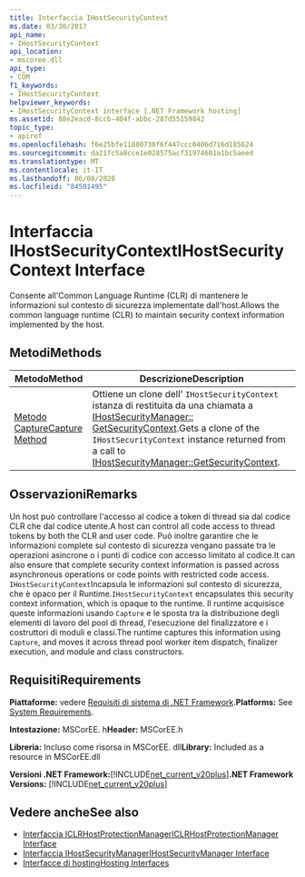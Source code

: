 ```yaml
---
title: Interfaccia IHostSecurityContext
ms.date: 03/30/2017
api_name:
- IHostSecurityContext
api_location:
- mscoree.dll
api_type:
- COM
f1_keywords:
- IHostSecurityContext
helpviewer_keywords:
- IHostSecurityContext interface [.NET Framework hosting]
ms.assetid: 88e2eac0-8ccb-404f-abbc-287d55159842
topic_type:
- apiref
ms.openlocfilehash: f6e25bfe11880730f6f447ccc0406d716d185624
ms.sourcegitcommit: da21fc5a8cce1e028575acf31974681a1bc5aeed
ms.translationtype: MT
ms.contentlocale: it-IT
ms.lasthandoff: 06/08/2020
ms.locfileid: "84501495"
---
```

# <a name="ihostsecuritycontext-interface"></a><span data-ttu-id="41638-102">Interfaccia IHostSecurityContext</span><span class="sxs-lookup"><span data-stu-id="41638-102">IHostSecurityContext Interface</span></span>
<span data-ttu-id="41638-103">Consente all'Common Language Runtime (CLR) di mantenere le informazioni sul contesto di sicurezza implementate dall'host.</span><span class="sxs-lookup"><span data-stu-id="41638-103">Allows the common language runtime (CLR) to maintain security context information implemented by the host.</span></span>  
  
## <a name="methods"></a><span data-ttu-id="41638-104">Metodi</span><span class="sxs-lookup"><span data-stu-id="41638-104">Methods</span></span>  
  
|<span data-ttu-id="41638-105">Metodo</span><span class="sxs-lookup"><span data-stu-id="41638-105">Method</span></span>|<span data-ttu-id="41638-106">Descrizione</span><span class="sxs-lookup"><span data-stu-id="41638-106">Description</span></span>|  
|------------|-----------------|  
|[<span data-ttu-id="41638-107">Metodo Capture</span><span class="sxs-lookup"><span data-stu-id="41638-107">Capture Method</span></span>](ihostsecuritycontext-capture-method.md)|<span data-ttu-id="41638-108">Ottiene un clone dell' `IHostSecurityContext` istanza di restituita da una chiamata a [IHostSecurityManager:: GetSecurityContext](ihostsecuritymanager-getsecuritycontext-method.md).</span><span class="sxs-lookup"><span data-stu-id="41638-108">Gets a clone of the `IHostSecurityContext` instance returned from a call to [IHostSecurityManager::GetSecurityContext](ihostsecuritymanager-getsecuritycontext-method.md).</span></span>|  
  
## <a name="remarks"></a><span data-ttu-id="41638-109">Osservazioni</span><span class="sxs-lookup"><span data-stu-id="41638-109">Remarks</span></span>  
 <span data-ttu-id="41638-110">Un host può controllare l'accesso al codice a token di thread sia dal codice CLR che dal codice utente.</span><span class="sxs-lookup"><span data-stu-id="41638-110">A host can control all code access to thread tokens by both the CLR and user code.</span></span> <span data-ttu-id="41638-111">Può inoltre garantire che le informazioni complete sul contesto di sicurezza vengano passate tra le operazioni asincrone o i punti di codice con accesso limitato al codice.</span><span class="sxs-lookup"><span data-stu-id="41638-111">It can also ensure that complete security context information is passed across asynchronous operations or code points with restricted code access.</span></span> <span data-ttu-id="41638-112">`IHostSecurityContext`Incapsula le informazioni sul contesto di sicurezza, che è opaco per il Runtime.</span><span class="sxs-lookup"><span data-stu-id="41638-112">`IHostSecurityContext` encapsulates this security context information, which is opaque to the runtime.</span></span> <span data-ttu-id="41638-113">Il runtime acquisisce queste informazioni usando `Capture` e le sposta tra la distribuzione degli elementi di lavoro del pool di thread, l'esecuzione del finalizzatore e i costruttori di moduli e classi.</span><span class="sxs-lookup"><span data-stu-id="41638-113">The runtime captures this information using `Capture`, and moves it across thread pool worker item dispatch, finalizer execution, and module and class constructors.</span></span>  
  
## <a name="requirements"></a><span data-ttu-id="41638-114">Requisiti</span><span class="sxs-lookup"><span data-stu-id="41638-114">Requirements</span></span>  
 <span data-ttu-id="41638-115">**Piattaforme:** vedere [Requisiti di sistema di .NET Framework](../../get-started/system-requirements.md).</span><span class="sxs-lookup"><span data-stu-id="41638-115">**Platforms:** See [System Requirements](../../get-started/system-requirements.md).</span></span>  
  
 <span data-ttu-id="41638-116">**Intestazione:** MSCorEE. h</span><span class="sxs-lookup"><span data-stu-id="41638-116">**Header:** MSCorEE.h</span></span>  
  
 <span data-ttu-id="41638-117">**Libreria:** Incluso come risorsa in MSCorEE. dll</span><span class="sxs-lookup"><span data-stu-id="41638-117">**Library:** Included as a resource in MSCorEE.dll</span></span>  
  
 <span data-ttu-id="41638-118">**Versioni .NET Framework:**[!INCLUDE[net_current_v20plus](../../../../includes/net-current-v20plus-md.md)]</span><span class="sxs-lookup"><span data-stu-id="41638-118">**.NET Framework Versions:** [!INCLUDE[net_current_v20plus](../../../../includes/net-current-v20plus-md.md)]</span></span>  
  
## <a name="see-also"></a><span data-ttu-id="41638-119">Vedere anche</span><span class="sxs-lookup"><span data-stu-id="41638-119">See also</span></span>

- [<span data-ttu-id="41638-120">Interfaccia ICLRHostProtectionManager</span><span class="sxs-lookup"><span data-stu-id="41638-120">ICLRHostProtectionManager Interface</span></span>](iclrhostprotectionmanager-interface.md)
- [<span data-ttu-id="41638-121">Interfaccia IHostSecurityManager</span><span class="sxs-lookup"><span data-stu-id="41638-121">IHostSecurityManager Interface</span></span>](ihostsecuritymanager-interface.md)
- [<span data-ttu-id="41638-122">Interfacce di hosting</span><span class="sxs-lookup"><span data-stu-id="41638-122">Hosting Interfaces</span></span>](hosting-interfaces.md)
